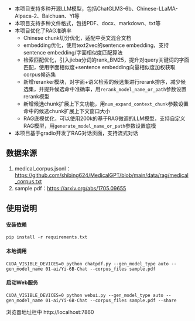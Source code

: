 - 本项目支持多种开源LLM模型，包括ChatGLM3-6b、Chinese-LLaMA-Alpaca-2、Baichuan、YI等
- 本项目支持多种文件格式，包括PDF、docx、markdown、txt等
- 本项目优化了RAG准确率
  - Chinese chunk切分优化，适配中英文混合文档
  - embedding优化，使用text2vec的sentence embedding，支持sentence embedding/字面相似度匹配算法
  - 检索匹配优化，引入jieba分词的rank_BM25，提升对query关键词的字面匹配，使用字面相似度+sentence embedding向量相似度加权获取corpus候选集
  - 新增reranker模块，对字面+语义检索的候选集进行rerank排序，减少候选集，并提升候选命中准确率，用`rerank_model_name_or_path`参数设置rerank模型
  - 新增候选chunk扩展上下文功能，用`num_expand_context_chunk`参数设置命中的候选chunk扩展上下文窗口大小
  - RAG底模优化，可以使用200k的基于RAG微调的LLM模型，支持自定义RAG模型，用`generate_model_name_or_path`参数设置底模
- 本项目基于gradio开发了RAG对话页面，支持流式对话
## 数据来源
1. medical_corpus.jsonl：https://github.com/shibing624/MedicalGPT/blob/main/data/rag/medical_corpus.txt
2. sample.pdf：https://arxiv.org/abs/1705.09655
## 使用说明

#### 安装依赖

```shell
pip install -r requirements.txt
```

#### 本地调用

```shell
CUDA_VISIBLE_DEVICES=0 python chatpdf.py --gen_model_type auto --gen_model_name 01-ai/Yi-6B-Chat --corpus_files sample.pdf
```

#### 启动Web服务

```shell
CUDA_VISIBLE_DEVICES=0 python webui.py --gen_model_type auto --gen_model_name 01-ai/Yi-6B-Chat --corpus_files sample.pdf --share
```

浏览器地址栏中 http://localhost:7860 


